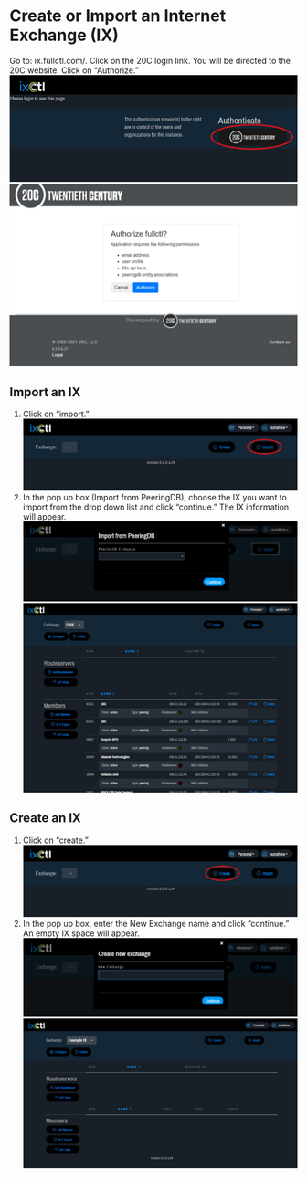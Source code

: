 # Create or Import an Internet Exchange (IX)
Go to: ix.fullctl.com/.
Click on the 20C login link. You will be directed to the 20C website. Click on “Authorize.”  
![](img/create-or-import-an-IX/step%202%20log%20in.jpg)
![](img/create-or-import-an-IX/step%202%20part%202%20authorize.jpg)  
## Import an IX
1. Click on “import.”
   ![](img/create-or-import-an-IX/import%20step%201.jpg)
2. In the pop up box (Import from PeeringDB), choose the IX you want to import from the drop down list and click “continue.” The IX information will appear.
   ![](img/create-or-import-an-IX/import%20step%202.jpg)
   ![](img/create-or-import-an-IX/import%20step%202%20part%202.jpg)
## Create an IX
1. Click on “create.”
   ![](img/create-or-import-an-IX/create%20step%201.jpg)
2. In the pop up box, enter the New Exchange name and click “continue.” An empty IX space will appear.  
   ![](img/create-or-import-an-IX/create%20step%202.jpg)
   ![](img/create-or-import-an-IX/create%20step%202%20part%202.jpg)